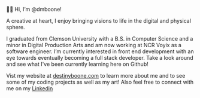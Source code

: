 👋🏾 Hi, I’m @dmboone!

A creative at heart, I enjoy bringing visions to life in the digital and physical sphere.

I graduated from Clemson University with a B.S. in Computer Science and a minor in Digital Production Arts and am now working at NCR Voyix as
a software engineer. I’m currently interested in front end development with an eye towards eventually becoming a full stack developer.
Take a look around and see what I've been currently learning here on Github!

Vist my website at [destinyboone.com](https://destinyboone.com) to learn more about me and to see some of my coding projects as well as my art!
Also feel free to connect with me on my [Linkedin](https://www.linkedin.com/in/destiny-boone-18010b176/)

<!---
dmboone/dmboone is a ✨ special ✨ repository because its `README.md` (this file) appears on your GitHub profile.
You can click the Preview link to take a look at your changes.
--->
